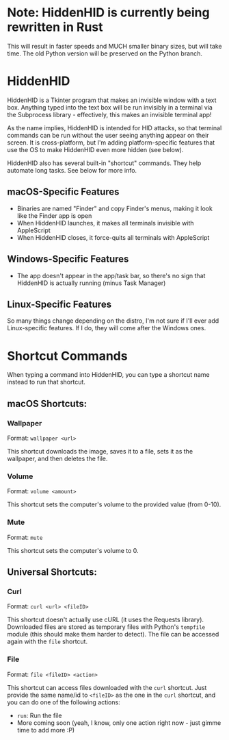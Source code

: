 # Note: HiddenHID is currently being rewritten in Rust
This will result in faster speeds and MUCH smaller binary sizes, but will take time. The old Python version will be preserved on the Python branch.

# HiddenHID
HiddenHID is a Tkinter program that makes an invisible window with a text box. Anything typed into the text box will
be run invisibly in a terminal via the Subprocess library - effectively, this makes an invisible terminal app!

As the name implies, HiddenHID is intended for HID attacks, so that terminal commands can be run without the user
seeing anything appear on their screen. It is cross-platform, but I'm adding platform-specific features that use the OS
to make HiddenHID even more hidden (see below).

HiddenHID also has several built-in "shortcut" commands. They help automate long tasks. See below for more info.

## macOS-Specific Features
- Binaries are named "Finder" and copy Finder's menus, making it look like the Finder app is open
- When HiddenHID launches, it makes all terminals invisible with AppleScript
- When HiddenHID closes, it force-quits all terminals with AppleScript

## Windows-Specific Features
- The app doesn't appear in the app/task bar, so there's no sign that HiddenHID is actually running (minus Task Manager)

## Linux-Specific Features
So many things change depending on the distro, I'm not sure if I'll ever add Linux-specific features. If I do, they
will come after the Windows ones.

# Shortcut Commands
When typing a command into HiddenHID, you can type a shortcut name instead to run that shortcut.
## macOS Shortcuts:
### Wallpaper
Format: `wallpaper <url>`

This shortcut downloads the image, saves it to a file, sets it as the wallpaper, and then deletes the file.
### Volume
Format: `volume <amount>`

This shortcut sets the computer's volume to the provided value (from 0-10).
### Mute
Format: `mute`

This shortcut sets the computer's volume to 0.


## Universal Shortcuts:
### Curl
Format: `curl <url> <fileID>`

This shortcut doesn't actually use cURL (it uses the Requests library). Downloaded files are stored as temporary files with Python's `tempfile` module (this should make them harder to detect). The file can be accessed again with the `file` shortcut.
### File
Format: `file <fileID> <action>`

This shortcut can access files downloaded with the `curl` shortcut. Just provide the same name/id to `<fileID>` as the one in the `curl` shortcut, and you can do one of the following actions:
- `run`: Run the file
- More coming soon (yeah, I know, only one action right now - just gimme time to add more :P)
